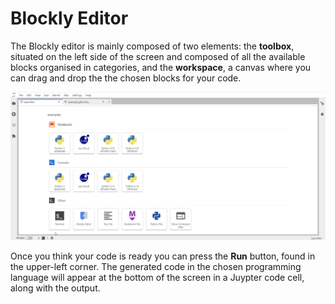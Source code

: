 # Blockly Editor

The Blockly editor is mainly composed of two elements: the **toolbox**, situated on the left side of the screen and composed of all the available blocks organised in categories, and the **workspace**, a canvas where you can drag and drop the the chosen blocks for your code.

![Blockly Demo](_static/shortBlocklyDemo.gif)

Once you think your code is ready you can press the **Run** button, found in the upper-left corner. The generated code in the chosen programming language will appear at the bottom of the screen in a Juypter code cell, along with the output.
